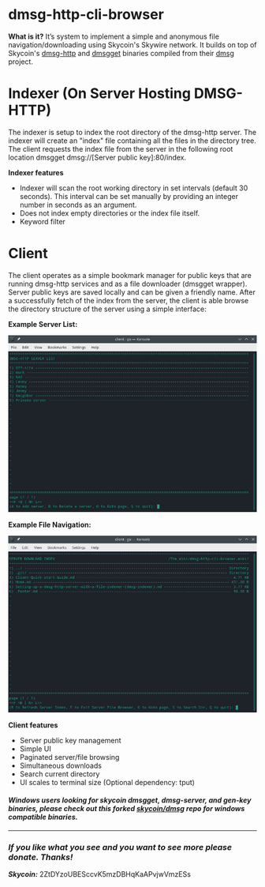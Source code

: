 # dmsg-http-cli-browser


**What is it?**
It’s system to implement a simple and anonymous file navigation/downloading using Skycoin's Skywire network. It builds on top of Skycoin's [dmsg-http](https://github.com/skycoin/dmsg/tree/master/examples/dmsgget/dmsg-example-http-server) and [dmsgget](https://github.com/skycoin/dmsg/blob/master/docs/dmsgget.md) binaries compiled from their [dmsg](https://github.com/skycoin/dmsg) project.


# Indexer (On Server Hosting DMSG-HTTP)
The indexer is setup to index the root directory of the dmsg-http server. The indexer will create an "index" file containing all the files in the directory tree.
The client requests the index file from the server in the following root location dmsgget dmsg://[Server public key]:80/index.


**Indexer features**
- Indexer will scan the root working directory in set intervals (default 30 seconds). This interval can be set manually by providing an integer number in seconds as an argument.
- Does not index empty directories or the index file itself.
- Keyword filter

# Client
The client operates as a simple bookmark manager for public keys that are running dmsg-http services and as a file downloader (dmsgget wrapper). Server public keys are saved locally and can be given a friendly name. After a successfully fetch of the index from the server, the client is able browse the directory structure of the server using a simple interface:

**Example Server List:**

![Server List Example](https://github.com/ThatOneRuffian/dmsg-http-cli-browser/blob/master/README_files/wiki/server_list.png?raw=true)


**Example File Navigation:**

![Server Download Index Example](https://github.com/ThatOneRuffian/dmsg-http-cli-browser/blob/master/README_files/readme_fig1.png?raw=true)


**Client features**
- Server public key management
- Simple UI
- Paginated server/file browsing
- Simultaneous downloads
- Search current directory
- UI scales to terminal size (Optional dependency: tput)

#### ***Windows users looking for skycoin dmsgget, dmsg-server, and gen-key binaries, please check out this forked [skycoin/dmsg](https://github.com/ThatOneRuffian/dmsg/releases) repo for windows compatible binaries.***
---
### ***If you like what you see and you want to see more please donate. Thanks!***

***Skycoin:*** 2ZtDYzoUBESccvK5mzDBHqKaAPvjwVmzESs
